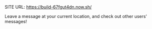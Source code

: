 SITE URL: https://build-67fgut4dn.now.sh/

Leave a message at your current location, and check out other users' messages!
